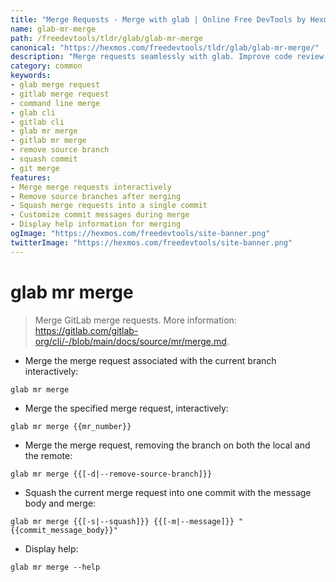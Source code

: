 ```yaml
---
title: "Merge Requests - Merge with glab | Online Free DevTools by Hexmos"
name: glab-mr-merge
path: /freedevtools/tldr/glab/glab-mr-merge
canonical: "https://hexmos.com/freedevtools/tldr/glab/glab-mr-merge/"
description: "Merge requests seamlessly with glab. Improve code review workflows by removing branches and managing commit messages. Free online tool, no registration required."
category: common
keywords:
- glab merge request
- gitlab merge request
- command line merge
- glab cli
- gitlab cli
- glab mr merge
- gitlab mr merge
- remove source branch
- squash commit
- git merge
features:
- Merge merge requests interactively
- Remove source branches after merging
- Squash merge requests into a single commit
- Customize commit messages during merge
- Display help information for merging
ogImage: "https://hexmos.com/freedevtools/site-banner.png"
twitterImage: "https://hexmos.com/freedevtools/site-banner.png"
---
```


# glab mr merge

> Merge GitLab merge requests.
> More information: <https://gitlab.com/gitlab-org/cli/-/blob/main/docs/source/mr/merge.md>.

- Merge the merge request associated with the current branch interactively:

`glab mr merge`

- Merge the specified merge request, interactively:

`glab mr merge {{mr_number}}`

- Merge the merge request, removing the branch on both the local and the remote:

`glab mr merge {{[-d|--remove-source-branch]}}`

- Squash the current merge request into one commit with the message body and merge:

`glab mr merge {{[-s|--squash]}} {{[-m|--message]}} "{{commit_message_body}}"`

- Display help:

`glab mr merge --help`
